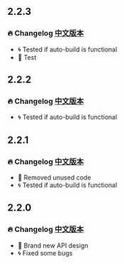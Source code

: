 ## 2.2.3
### 🔥 Changelog [中文版本](./CHANGELOG.md)
* 🌀 Tested if auto-build is functional
* 🌈 Test

## 2.2.2
### 🔥 Changelog [中文版本](./CHANGELOG.md)
* 🌀 Tested if auto-build is functional

## 2.2.1
### 🔥 Changelog [中文版本](./CHANGELOG.md)
* 🌈 Removed unused code
* 🌀 Tested if auto-build is functional

## 2.2.0
### 🔥 Changelog [中文版本](./CHANGELOG.md)
* 🌈 Brand new API design
* 🌀 Fixed some bugs
